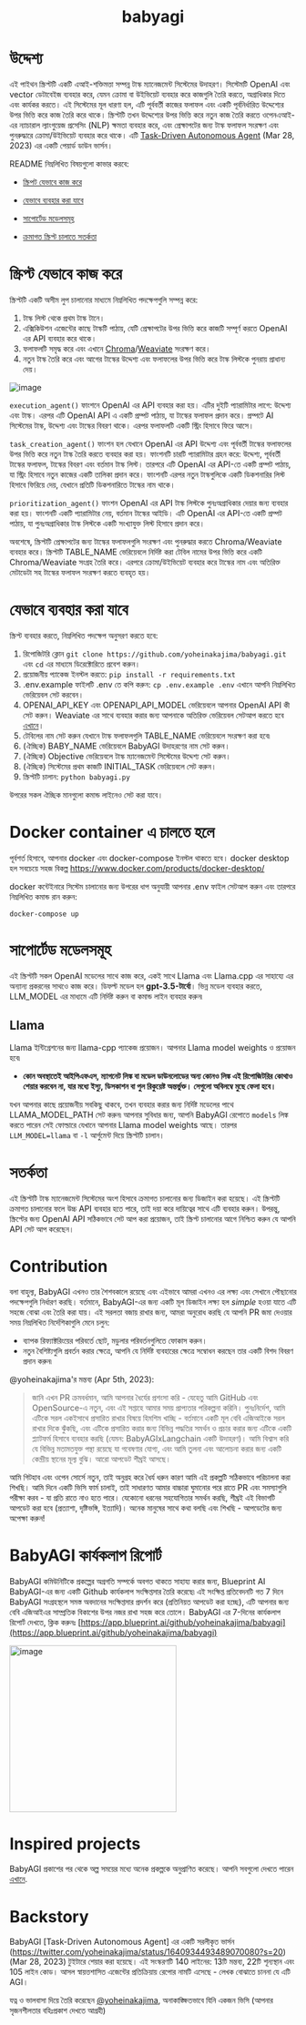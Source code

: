 <h1 align="center">
 babyagi
</h1>

# উদ্দেশ্য

এই পাইথন স্ক্রিপ্টটি একটি এআই-শক্তিমত্তা সম্পন্ন টাস্ক ম্যানেজমেন্ট সিস্টেমের উদাহরণ। সিস্টেমটি OpenAI এবং vector ডেটাবেইজ ব্যবহার করে, যেমন ক্রোমা বা উইভিয়েট ব্যবহার করে কাজগুলি তৈরি করতে, অগ্রাধিকার দিতে এবং কার্যকর করতে। এই সিস্টেমের মূল ধারণা হল, এটি পূর্ববর্তী কাজের ফলাফল এবং একটি পূর্বনির্ধারিত উদ্দেশ্যের উপর ভিত্তি করে কাজ তৈরি করে থাকে। স্ক্রিপ্টটি তখন উদ্দেশ্যের উপর ভিত্তি করে নতুন কাজ তৈরি করতে ওপেনএআই-এর ন্যাচারাল ল্যাংগুয়েজ প্রসেসিং (NLP) ক্ষমতা ব্যবহার করে, এবং প্রেক্ষাপটের জন্য টাস্ক ফলাফল সংরক্ষণ এবং পুনরুদ্ধারে ক্রোমা/উইভিয়েট ব্যবহার করে থাকে। এটি [Task-Driven Autonomous Agent](https://twitter.com/yoheinakajima/status/1640934493489070080?s=20) (Mar 28, 2023) এর একটি পেয়ার্ড ডাউন ভার্সন।


README নিম্নলিখিত বিষয়গুলো কাভার করবে:

- [স্ক্রিপট যেভাবে কাজ করে](#how-it-works)

- [যেভাবে ব্যবহার করা যাবে](#how-to-use)

- [সাপোর্টেড মডেলসমূহ](#supported-models)

- [ক্রমাগত স্ক্রিপ্ট চালাতে সতর্কতা](#continous-script-warning)

# স্ক্রিপ্ট যেভাবে কাজ করে<a name="how-it-works"></a>

স্ক্রিপ্টটি একটি অসীম লুপ চালানোর মাধ্যমে নিম্নলিখিত পদক্ষেপগুলি সম্পন্ন করে:

1. টাস্ক লিস্ট থেকে প্রথম টাস্ক টানে।
2. এক্সিকিউশন এজেন্টের কাছে টাস্কটি পাঠায়, যেটি প্রেক্ষাপটের উপর ভিত্তি করে কাজটি সম্পূর্ণ করতে OpenAI এর API ব্যবহার করে থাকে।
3. ফলাফলটি সমৃদ্ধ করে এবং এখানে  [Chroma](https://docs.trychroma.com)/[Weaviate](https://weaviate.io/) সংরক্ষণ করে।
4. নতুন টাস্ক তৈরি করে এবং আগের টাস্কের উদ্দেশ্য এবং ফলাফলের উপর ভিত্তি করে টাস্ক লিস্টকে পুনরায় প্রাধান্য দেয়।
   </br>

![image](https://user-images.githubusercontent.com/21254008/235015461-543a897f-70cc-4b63-941a-2ae3c9172b11.png)

`execution_agent()` ফাংশনে OpenAI এর API ব্যবহার করা হয়। এটির দুইটি প্যারামিটার লাগে: উদ্দেশ্য এবং টাস্ক। এরপর এটি OpenAI API এ একটি প্রম্পট পাঠায়, যা টাস্কের ফলাফল প্রদান করে। প্রম্পটে AI সিস্টেমের টাস্ক, উদ্দেশ্য এবং টাস্কের বিবরণ থাকে। এরপর ফলাফলটি একটি স্ট্রিং হিসাবে ফিরে আসে।

`task_creation_agent()` ফাংশন হল যেখানে OpenAI এর API উদ্দেশ্য এবং পূর্ববর্তী টাস্কের ফলাফলের উপর ভিত্তি করে নতুন টাস্ক তৈরি করতে ব্যবহার করা হয়। ফাংশনটি চারটি প্যারামিটার গ্রহন করে: উদ্দেশ্য, পূর্ববর্তী টাস্কের ফলাফল, টাস্কের বিবরণ এবং বর্তমান টাস্ক লিস্ট। তারপরে এটি OpenAI এর API-তে একটি প্রম্পট পাঠায়, যা স্ট্রিং হিসাবে নতুন কাজের একটি তালিকা প্রদান করে। ফাংশনটি এরপর নতুন টাস্কগুলিকে একটি ডিকশনারির লিস্ট হিসাবে ফিরিয়ে দেয়, যেখানে প্রতিটি ডিকশনারিতে টাস্কের নাম থাকে।

`prioritization_agent()` ফাংশন OpenAI এর API টাস্ক লিস্টকে পুনঃঅগ্রাধিকার দেয়ার জন্য ব্যবহার করা হয়। ফাংশনটি একটি প্যারামিটার নেয়, বর্তমান টাস্কের আইডি। এটি OpenAI এর API-তে একটি প্রম্পট পাঠায়, যা পুনঃঅগ্রাধিকার টাস্ক লিস্টকে একটি সংখ্যাযুক্ত লিস্ট হিসাবে প্রদান করে।

অবশেষে, স্ক্রিপ্টটি প্রেক্ষাপটের জন্য টাস্কের ফলাফলগুলি সংরক্ষণ এবং পুনরুদ্ধার করতে Chroma/Weaviate ব্যবহার করে। স্ক্রিপ্টটি TABLE_NAME ভেরিয়েবলে নির্দিষ্ট করা টেবিল নামের উপর ভিত্তি করে একটি Chroma/Weaviate সংগ্রহ তৈরি করে। এরপরে ক্রোমা/উইভিয়েট ব্যবহার করে টাস্কের নাম এবং অতিরিক্ত মেটাডেটা সহ টাস্কের ফলাফল সংরক্ষণ করতে ব্যবহৃত হয়।

# যেভাবে ব্যবহার করা যাবে<a name="how-to-use"></a>

স্ক্রিপ্ট ব্যবহার করতে, নিম্নলিখিত পদক্ষেপ অনুসরণ করতে হবে:

1. রিপোজিটরি ক্লোন `git clone https://github.com/yoheinakajima/babyagi.git` এবং `cd` এর মাধ্যমে ডিরেক্টোরিতে প্রবেশ করুন।
2. প্রয়োজনীয় প্যাকেজ ইনস্টল করতে: `pip install -r requirements.txt`
3. .env.example ফাইলটি .env তে কপি করুন: `cp .env.example .env` এখানে আপনি নিম্নলিখিত ভেরিয়েবল সেট করবেন।
4. OPENAI_API_KEY এবং OPENAPI_API_MODEL ভেরিয়েবলে আপনার OpenAI API কী সেট করুন। Weaviate এর সাথে ব্যবহার করার জন্য আপনাকে  অতিরিক্ত ভেরিয়েবল সেটআপ করতে হবে [এখানে](docs/weaviate.md)।
5. টেবিলের নাম সেট করুন যেখানে টাস্ক ফলাফলগুলি TABLE_NAME ভেরিয়েবলে সংরক্ষণ করা হবে৷
6. (ঐচ্ছিক) BABY_NAME ভেরিয়েবলে BabyAGI উদাহরণের নাম সেট করুন।
7. (ঐচ্ছিক) Objective ভেরিয়েবলে টাস্ক ম্যানেজমেন্ট সিস্টেমের উদ্দেশ্য সেট করুন।
8. (ঐচ্ছিক) সিস্টেমের প্রথম কাজটি INITIAL_TASK ভেরিয়েবলে সেট করুন।
9. স্ক্রিপ্টটি চালান: `python babyagi.py`

উপরের সকল ঐচ্ছিক মানগুলো কমান্ড লাইনেও সেট করা যাবে।

# Docker container এ চালতে হলে

পূর্বশর্ত হিসাবে, আপনার docker এবং docker-compose ইনস্টল থাকতে হবে। docker desktop হল সবচেয়ে সহজ বিকল্প https://www.docker.com/products/docker-desktop/

docker কন্টেইনারে সিস্টেম চালানোর জন্য উপরের ধাপ অনুযায়ী আপনার .env ফাইল সেটআপ করুন এবং তারপরে নিম্নলিখিত কমান্ড রান করুন:

```
docker-compose up
```

# সাপোর্টেড মডেলসমূহ<a name="supported-models"></a>

এই স্ক্রিপ্টটি সকল OpenAI মডেলের সাথে কাজ করে, একই সাথে Llama এবং Llama.cpp এর সাহায্যে এর অন্যান্য প্রকরনের সাথওে কাজ করে। ডিফল্ট মডেল হল **gpt-3.5-টার্বো**। ভিন্ন মডেল ব্যবহার করতে, LLM_MODEL এর মাধ্যমে এটি নির্দিষ্ট করুন বা কমান্ড লাইন ব্যবহার করুন৷

## Llama

Llama ইন্টিগ্রেশনের জন্য llama-cpp প্যাকেজ প্রয়োজন। আপনার Llama model weights ও প্রয়োজন হবে৷

- **কোন অবস্থাতেই আইপিএফএস, ম্যাগনেট লিঙ্ক বা মডেল ডাউনলোডের অন্য কোনও লিঙ্ক এই রিপোজিটরির কোথাও শেয়ার করবেন না, যার মধ্যে ইস্যু, ডিসকাশন বা পুল রিকুয়েষ্ট অন্তর্ভুক্ত। সেগুলো অবিলম্বে মুছে ফেলা হবে।**

যখন আপনার কাছে প্রয়োজনীয় সবকিছু থাকবে, তখন ব্যবহার করার জন্য নির্দিষ্ট মডেলের পাথে LLAMA_MODEL_PATH সেট করুন৷ আপনার সুবিধার জন্য, আপনি BabyAGI রেপোতে `models` লিঙ্ক করতে পারেন সেই ফোল্ডারে যেখানে আপনার Llama model weights আছে। তারপর `LLM_MODEL=llama` বা `-l` আর্গুমেন্ট দিয়ে স্ক্রিপ্টটি চালান।

# সতর্কতা<a name="continous-script-warning"></a>

এই স্ক্রিপ্টটি টাস্ক ম্যানেজমেন্ট সিস্টেমের অংশ হিসাবে ক্রমাগত চালানোর জন্য ডিজাইন করা হয়েছে। এই স্ক্রিপ্টটি ক্রমাগত চালানোর ফলে উচ্চ API ব্যবহার হতে পারে, তাই দয়া করে দায়িত্বের সাথে এটি ব্যবহার করুন। উপরন্তু, স্ক্রিপ্টের জন্য OpenAI API সঠিকভাবে সেট আপ করা প্রয়োজন, তাই স্ক্রিপ্ট চালানোর আগে নিশ্চিত করুন যে আপনি API সেট আপ করেছেন।

# Contribution

বলা বাহুল্য, BabyAGI এখনও তার শৈশবকালে রয়েছে এবং এইভাবে আমরা এখনও এর লক্ষ্য এবং সেখানে পৌছানোর পদক্ষেপগুলি নির্ধারণ করছি। বর্তমানে, BabyAGI-এর জন্য একটি মূল ডিজাইন লক্ষ্য হল _simple_ হওয়া যাতে এটি সহজে বোঝা এবং তৈরি করা যায়। এই সরলতা বজায় রাখার জন্য, আমরা অনুরোধ করছি যে আপনি PR জমা দেওয়ার সময় নিম্নলিখিত নির্দেশিকাগুলি মেনে চলুন:

- ব্যাপক রিফ্যাক্টরিংয়ের পরিবর্তে ছোট, মডুলার পরিবর্তনগুলিতে ফোকাস করুন।
- নতুন বৈশিষ্ট্যগুলি প্রবর্তন করার ক্ষেত্রে, আপনি যে নির্দিষ্ট ব্যবহারের ক্ষেত্রে সম্বোধন করছেন তার একটি বিশদ বিবরণ প্রদান করুন৷

@yoheinakajima'র মন্তব্য (Apr 5th, 2023):

> জানি এখন PR ক্রমবর্ধমান, আমি আপনার ধৈর্যের প্রশংসা করি - যেহেতু আমি GitHub এবং OpenSource-এ নতুন, এবং এই সপ্তাহে আমার সময় প্রাপ্যতার পরিকল্পনা করিনি। পুনঃনির্দেশ, আমি এটিকে সরল একইসাথে প্রসারিত রাখার বিষয়ে হিমশিম খাচ্ছি - বর্তমানে একটি মূল বেবি এজিআইকে সরল রাখার দিকে ঝুঁকছি, এবং এটিকে প্রসারিত করার জন্য বিভিন্ন পদ্ধতির সমর্থন ও প্রচার করার জন্য এটিকে একটি প্ল্যাটফর্ম হিসাবে ব্যবহার করছি (যেমন: BabyAGIxLangchain একটি উদাহরণ)। আমি বিশ্বাস করি যে বিভিন্ন মতামতযুক্ত পন্থা রয়েছে যা গবেষণার যোগ্য, এবং আমি তুলনা এবং আলোচনা করার জন্য একটি কেন্দ্রীয় স্থানের মূল্য বুঝি। আরো আপডেট শীঘ্রই আসছে।

আমি গিটহাব এবং ওপেন সোর্সে নতুন, তাই অনুগ্রহ করে ধৈর্য ধরুন কারণ আমি এই প্রকল্পটি সঠিকভাবে পরিচালনা করা শিখছি। আমি দিনে একটি ভিসি ফার্ম চালাই, তাই সাধারণত আমার বাচ্চারা ঘুমানোর পরে রাতে PR এবং সমস্যাগুলি পরীক্ষা করব - যা প্রতি রাতে নাও হতে পারে। যেকোনো ধরনের সহযোগিতার সমর্থন করছি, শীঘ্রই এই বিভাগটি আপডেট করা হবে (প্রত্যাশা, দৃষ্টিভঙ্গি, ইত্যাদি)। অনেক মানুষের সাথে কথা বলছি এবং শিখছি - আপডেটের জন্য অপেক্ষা করুন!

# BabyAGI কার্যকলাপ রিপোর্ট

BabyAGI কমিউনিটিকে প্রকল্পের অগ্রগতি সম্পর্কে অবগত থাকতে সাহায্য করার জন্য, Blueprint AI BabyAGI-এর জন্য একটি Github কার্যকলাপ সংক্ষিপ্তসার তৈরি করেছে৷ এই সংক্ষিপ্ত প্রতিবেদনটি গত 7 দিনে BabyAGI সংগ্রহস্থলে সমস্ত অবদানের সংক্ষিপ্তসার প্রদর্শন করে (প্রতিনিয়ত আপডেট করা হচ্ছে), এটি আপনার জন্য বেবি এজিআইএর সাম্প্রতিক বিকাশের উপর নজর রাখা সহজ করে তোলে। BabyAGI এর 7-দিনের কার্যকলাপ রিপোর্ট দেখতে, ক্লিক করুনঃ [https://app.blueprint.ai/github/yoheinakajima/babyagi](https://app.blueprint.ai/github/yoheinakajima/babyagi)

[<img width="293" alt="image" src="https://user-images.githubusercontent.com/334530/235789974-f49d3cbe-f4df-4c3d-89e9-bfb60eea6308.png">](https://app.blueprint.ai/github/yoheinakajima/babyagi)


# Inspired projects

BabyAGI প্রকাশের পর থেকে অল্প সময়ের মধ্যে অনেক প্রকল্পকে অনুপ্রাণিত করেছে। আপনি সবগুলো দেখতে পারেন [এখানে](docs/inspired-projects.md).

# Backstory

BabyAGI [Task-Driven Autonomous Agent] এর একটি সরলীকৃত ভার্সন (https://twitter.com/yoheinakajima/status/1640934493489070080?s=20) (Mar 28, 2023) টুইটারে শেয়ার করা হয়েছে। এই সংস্করণটি 140 লাইনের: 13টি মন্তব্য, 22টি শূন্যস্থান এবং 105 লাইন কোড। আসল স্বায়ত্তশাসিত এজেন্টের প্রতিক্রিয়ায় রেপোর নামটি এসেছে - লেখক বোঝাতে চাননা যে এটি AGI।

যত্ন ও ভালবাসা দিয়ে তৈরি করেছেন [@yoheinakajima](https://twitter.com/yoheinakajima), অনাকাঙ্ক্ষিতভাবে যিনি একজন ভিসি (আপনার সৃজনশীলতার বহিঃপ্রকাশ দেখতে আগ্রহী)
